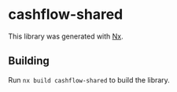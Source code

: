 # cashflow-shared

This library was generated with [Nx](https://nx.dev).

## Building

Run `nx build cashflow-shared` to build the library.
